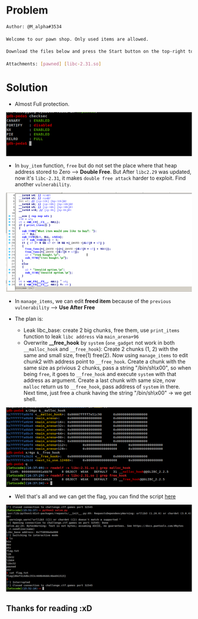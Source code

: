 # Problem

```sh
Author: @M_alpha#3534

Welcome to our pawn shop. Only used items are allowed.

Download the files below and press the Start button on the top-right to begin this challenge.

Attachments: [pawned] [libc-2.31.so]
```

# Solution
- Almost Full protection.  

<img src="tmp/checksec.png">

- In `buy_item` function, `free` but do not set the place where that heap address stored to Zero --> **Double Free**. But After `libc2.29` was updated, now it's `libc-2.31`, it makes `double free attack` harder to exploit. Find another `vulnerability`.  

<img src="tmp/vuln1.png">

- In `manage_items`, we can edit **freed item** because of the `previous vulnerability` --> **Use After Free**

- The plan is:
	+ Leak libc_base: create 2 big chunks, free them, use `print_items` function to leak `libc address` via `main_arena+96`
	+ Overwrite **__free_hook** by `system` (`one_gadget` not work in both `__malloc_hook` and `__free_hook`): Create 2 chunks (1, 2) with the same and small size, free(1) free(2). Now using `manage_items` to edit chunk2 with address point to `__free_hook`. Create a chunk with the same size as privious 2 chunks, pass a string "/bin/sh\x00", so when being `free`, it goes to `__free_hook` and execute `system` with that address as argument. Create a last chunk with same size, now `malloc` return us to `__free_hook`, pass address of `system` in there. Next time, just free a chunk having the string "/bin/sh\x00" -> we get shell.  

<img src="tmp/mallocfree.png">

- Well that's all and we can get the flag, you can find the script [here](solve/solve.py)

<img src="tmp/flag.png">


## Thanks for reading :xD